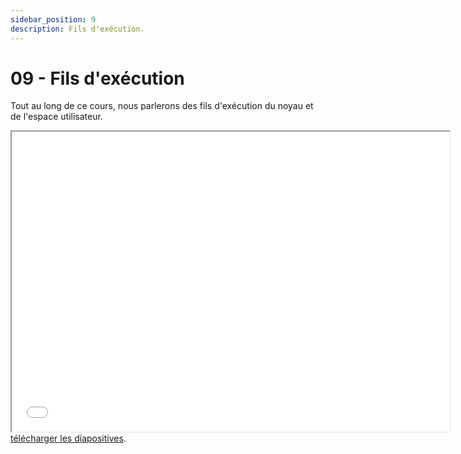 ```yaml
---
sidebar_position: 9
description: Fils d'exécution.
---
```


# 09 - Fils d'exécution

Tout au long de ce cours, nous parlerons des fils d'exécution du noyau et de l'espace utilisateur.

<iframe src="/cours/sde2_9.pdf" loading="lazy" width="700" height="480">
    Impossible d'afficher le fichier pdf, vous pouvez 
    <a href="/cours/sde2_9.pdf">télécharger les diapositives</a>.
</iframe>
<a href="/cours/sde2_9.pdf">télécharger les diapositives</a>.
